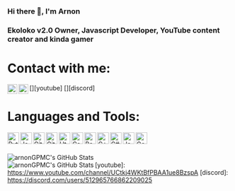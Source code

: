 ### Hi there 👋, I'm Arnon

<!--
**arnonGPMC/arnonGPMC** is a ✨ _special_ ✨ repository because its `README.md` (this file) appears on your GitHub profile.

Here are some ideas to get you started:

- 🔭 I’m currently working on ...
- 🌱 I’m currently learning ...
- 👯 I’m looking to collaborate on ...
- 🤔 I’m looking for help with ...
- 💬 Ask me about ...
- 📫 How to reach me: ...
- 😄 Pronouns: ...
- ⚡ Fun fact: ...
-->

### Ekoloko v2.0 Owner, Javascript Developer, YouTube content creator and kinda gamer

# Contact with me:

[<img align="left" alt="arnon001 | YouTube" width="22px" src="https://cdn.jsdelivr.net/npm/simple-icons@v3/icons/youtube.svg"/>][youtube]
[<img align="left" alt="arnon001 | Discord" width="22px" src="https://cdn.jsdelivr.net/npm/simple-icons@3.4.1/icons/discord.svg"/>][discord]
<!--[<img align="left" alt="MegaNoam | Twitter" width="22px" src="https://cdn.jsdelivr.net/npm/simple-icons@3.4.1/icons/twitter.svg"/>][twitter]-->
 
# Languages and Tools:

<img align="left" alt="Python" width="26px" src="https://www.flaticon.com/svg/static/icons/svg/1822/1822920.svg"/>
<img align="left" alt="Javascript" width="26px" src="https://cdn.worldvectorlogo.com/logos/javascript.svg"/>
<img align="left" alt="Git" width="26px" src="https://www.flaticon.com/svg/static/icons/svg/52/52040.svg"/>
<img align="left" alt="GitHub" width="26px" src="https://www.flaticon.com/svg/static/icons/svg/38/38401.svg"/>
<img align="left" alt="Html" width="26px" src="https://cdn.worldvectorlogo.com/logos/html-5.svg"/>
<img align="left" alt="Css" width="26px" src="https://cdn.worldvectorlogo.com/logos/css-5.svg"/>
<img align="left" alt="Bash" width="26px" src="https://cdn.worldvectorlogo.com/logos/bash-1.svg"/>
<img align="left" alt="C++" width="26px" src="https://cdn.worldvectorlogo.com/logos/c.svg"/>
<img align="left" alt="C#" width="26px" src="https://cdn.worldvectorlogo.com/logos/c--4.svg"/>
<img align="left" alt="Java" width="26px" src="https://cdn.worldvectorlogo.com/logos/java.svg"/>
<img align="left" alt="Google Cloud" width="26px" src="https://www.flaticon.com/svg/static/icons/svg/873/873117.svg"/>


<br> <br>

<img align="left" alt="arnonGPMC's GitHub Stats" src="https://github-readme-stats.vercel.app/api?username=arnonGPMC&show_icons=true&hide_border=true&count_private=true&hide=stars&theme=dark"/><br>
<img align="left" alt="arnonGPMC's GitHub Stats" src="https://github-readme-stats.vercel.app/api/top-langs/?username=arnongpmc&theme=dark"/>
[youtube]: https://www.youtube.com/channel/UCtkj4WKtBfPBAA1ue8BzspA
[discord]: https://discord.com/users/512965766862209025
<!--[twitter]: https://www.twitter.com/MegaNoam-->
